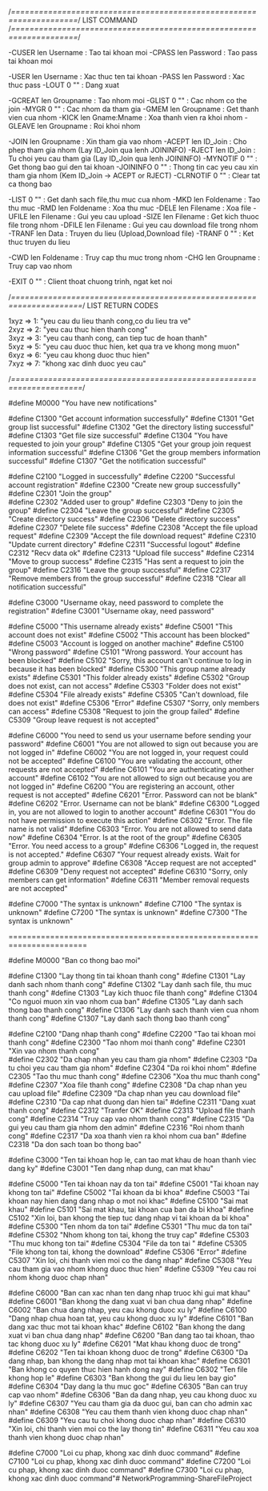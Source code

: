 
/*====================================================================*/
                           LIST COMMAND
/*====================================================================*/
                                
-CUSER 		len Username 		: Tao tai khoan moi 
-CPASS 		len Password 		: Tao pass tai khoan moi

-USER  		len Username 		: Xac thuc ten tai khoan
-PASS  		len Password 		: Xac thuc pass
-LOUT 		0 	""				: Dang xuat 

-GCREAT 	len Groupname		: Tao nhom moi
-GLIST 		0 	"" 				: Cac nhom co the join
-MYGR		0	""				: Cac nhom da tham gia
-GMEM		len Groupname		: Get thanh vien cua nhom
-KICK		len Gname:Mname		: Xoa thanh vien ra khoi nhom
-GLEAVE 	len Groupname 		: Roi khoi nhom

-JOIN  		len Groupname 		: Xin tham gia vao nhom
-ACEPT 		len ID_Join 		: Cho phep tham gia nhom  (Lay ID_Join qua lenh JOININFO)
-RJECT 		len ID_Join 		: Tu choi yeu cau tham gia	(Lay ID_Join qua lenh JOININFO)
-MYNOTIF	0	""				: Get thong bao gui den tai khoan
-JOININFO	0	""				: Thong tin cac yeu cau xin tham gia nhom (Kem ID_Join -> ACEPT or RJECT)
-CLRNOTIF	0	""				: Clear tat ca thong bao 

-LIST 		0 	"" 				: Get danh sach file,thu muc cua nhom
-MKD		len Foldename		: Tao thu muc
-RMD    	len Foldename 		: Xoa thu muc
-DELE   	len Filename 		: Xoa file
-UFILE  	len Filename 		: Gui yeu cau upload
-SIZE   	len Filename 		: Get kich thuoc file trong nhom
-DFILE  	len Filename 		: Gui yeu cau download file trong nhom
-TRANF  	len Data            : Truyen du lieu (Upload,Download file)
-TRANF  	0 	""				: Ket thuc truyen du lieu

-CWD    	len Foldename 		: Truy cap thu muc trong nhom
-CHG		len Groupname		: Truy cap vao nhom

-EXIT 		0	""				: Client thoat chuong trinh, ngat ket noi

/*=====================================================================*/
                          LIST RETURN CODES

1xyz 	=> 1: "yeu cau du lieu thanh cong,co du lieu tra ve"					
2xyz	=> 2: "yeu cau thuc hien thanh cong"							
3xyz	=> 3: "yeu cau thanh cong, can tiep tuc de hoan thanh"		
5xyz	=> 5: "yeu cau duoc thuc hien, ket qua tra ve khong mong muon"			
6xyz 	=> 6: "yeu cau khong duoc thuc hien"							
7xyz	=> 7: "khong xac dinh duoc yeu cau"							

/*=====================================================================*/

#define M0000 "You have new notifications"

#define C1300 "Get account information successfully"
#define C1301 "Get group list successful"
#define C1302 "Get the directory listing successful"
#define C1303 "Get file size successful"
#define C1304 "You have requested to join your group"
#define C1305 "Get your group join request information successful"
#define C1306 "Get the group members information successful"
#define C1307 "Get the notification successful"

#define C2100 "Logged in successfully"
#define C2200 "Successful account registration"
#define C2300 "Create new group successfully"	
#define C2301 "Join the group"				
#define C2302 "Added user to group"
#define C2303 "Deny to join the group"
#define C2304 "Leave the group successful"
#define C2305 "Create directory success"
#define C2306 "Delete directory success"
#define C2307 "Delete file success"
#define C2308 "Accept the file upload request"
#define C2309 "Accept the file download request"
#define C2310 "Update current directory"
#define C2311 "Successful logout"
#define C2312 "Recv data ok"
#define C2313 "Upload file success"
#define C2314 "Move to group success"
#define C2315 "Has sent a request to join the group"
#define C2316 "Leave the group successful"
#define C2317 "Remove members from the group successful"
#define C2318 "Clear all notification successful"

#define C3000 "Username okay, need password to complete the registration"
#define C3001 "Username okay, need password"

#define C5000 "This username already exists"
#define C5001 "This account does not exist" 
#define C5002 "This account has been blocked"
#define C5003 "Account is logged on another machine"
#define C5100 "Wrong password"
#define C5101 "Wrong password. Your account has been blocked"
#define C5102 "Sorry, this account can't continue to log in because it has been blocked"
#define C5300 "This group name already exists"
#define C5301 "This folder already exists"
#define C5302 "Group does not exist, can not access"
#define C5303 "Folder does not exist"
#define C5304 "File already exists"
#define C5305 "Can't download, file does not exist"
#define C5306 "Error"
#define C5307 "Sorry, only members can access"
#define C5308 "Request to join the group failed"
#define C5309 "Group leave request is not accepted"

#define C6000 "You need to send us your username before sending your password"
#define C6001 "You are not allowed to sign out because you are not logged in"
#define C6002 "You are not logged in, your request could not be accepted"
#define C6100 "You are validating the account, other requests are not accepted"
#define C6101 "You are authenticating another account"
#define C6102 "You are not allowed to sign out because you are not logged in"
#define C6200 "You are registering an account, other request is not accepted"
#define C6201 "Error. Password can not be blank"
#define C6202 "Error. Username can not be blank"
#define C6300 "Logged in, you are not allowed to login to another account"
#define C6301 "You do not have permission to execute this action"
#define C6302 "Error. The file name is not valid"
#define C6303 "Error. You are not allowed to send data now"
#define C6304 "Error. Is at the root of the group"
#define C6305 "Error. You need access to a group"
#define C6306 "Logged in, the request is not accepted."
#define C6307 "Your request already exists. Wait for group admin to approve"
#define C6308 "Accep request are not accepted"
#define C6309 "Deny request not accepted"
#define C6310 "Sorry, only members can get information"
#define C6311 "Member removal requests are not accepted"

#define C7000 "The syntax is unknown"
#define C7100 "The syntax is unknown"
#define C7200 "The syntax is unknown"
#define C7300 "The syntax is unknown"


=======================================================================

#define M0000 "Ban co thong bao moi"

#define C1300 "Lay thong tin tai khoan thanh cong"
#define C1301 "Lay danh sach nhom thanh cong"
#define C1302 "Lay danh sach file, thu muc thanh cong"
#define C1303 "Lay kich thuoc file thanh cong"
#define C1304 "Co nguoi muon xin vao nhom cua ban"
#define C1305 "Lay danh sach thong bao thanh cong"
#define C1306 "Lay danh sach thanh vien cua nhom thanh cong"
#define C1307 "Lay danh sach thong bao thanh cong"

#define C2100 "Dang nhap thanh cong"
#define C2200 "Tao tai khoan moi thanh cong"
#define C2300 "Tao nhom moi thanh cong"	
#define C2301 "Xin vao nhom thanh cong"				
#define C2302 "Da chap nhan yeu cau tham gia nhom"
#define C2303 "Da tu choi yeu cau tham gia nhom"
#define C2304 "Da roi khoi nhom"
#define C2305 "Tao thu muc thanh cong"
#define C2306 "Xoa thu muc thanh cong"
#define C2307 "Xoa file thanh cong"
#define C2308 "Da chap nhan yeu cau upload file"
#define C2309 "Da chap nhan yeu cau download file"
#define C2310 "Da cap nhat duong dan hien tai"
#define C2311 "Dang xuat thanh cong"
#define C2312 "Tranfer OK"
#define C2313 "Upload file thanh cong"
#define C2314 "Truy cap vao nhom thanh cong"
#define C2315 "Da gui yeu cau tham gia nhom den admin"
#define C2316 "Roi nhom thanh cong"
#define C2317 "Da xoa thanh vien ra khoi nhom cua ban"
#define C2318 "Da don sach toan bo thong bao"

#define C3000 "Ten tai khoan hop le, can tao mat khau de hoan thanh viec dang ky"
#define C3001 "Ten dang nhap dung, can mat khau"

#define C5000 "Ten tai khoan nay da ton tai"
#define C5001 "Tai khoan nay khong ton tai" 
#define C5002 "Tai khoan da bi khoa"
#define C5003 "Tai khoan nay hien dang dang nhap o mot noi khac"
#define C5100 "Sai mat khau"
#define C5101 "Sai mat khau, tai khoan cua ban da bi khoa"
#define C5102 "Xin loi, ban khong the tiep tuc dang nhap vi tai khoan da bi khoa"
#define C5300 "Ten nhom da ton tai"
#define C5301 "Thu muc da ton tai"
#define C5302 "Nhom khong ton tai, khong the truy cap"
#define C5303 "Thu muc khong ton tai"
#define C5304 "File da ton tai "
#define C5305 "File khong ton tai, khong the download"
#define C5306 "Error"
#define C5307 "Xin loi, chi thanh vien moi co the dang nhap"
#define C5308 "Yeu cau tham gia vao nhom khong duoc thuc hien"
#define C5309 "Yeu cau roi nhom khong duoc chap nhan"

#define C6000 "Ban can xac nhan ten dang nhap truoc khi gui mat khau"
#define C6001 "Ban khong the dang xuat vi ban chua dang nhap"
#define C6002 "Ban chua dang nhap, yeu cau khong duoc xu ly"
#define C6100 "Dang nhap chua hoan tat, yeu cau khong duoc xu ly"
#define C6101 "Ban dang xac thuc mot tai khoan khac"
#define C6102 "Ban khong the dang xuat vi ban chua dang nhap"
#define C6200 "Ban dang tao tai khoan, thao tac khong duoc xu ly"
#define C6201 "Mat khau khong duoc de trong"
#define C6202 "Ten tai khoan khong duoc de trong"
#define C6300 "Da dang nhap, ban khong the dang nhap mot tai khoan khac"
#define C6301 "Ban khong co quyen thuc hien hanh dong nay"
#define C6302 "Ten file khong hop le"
#define C6303 "Ban khong the gui du lieu len bay gio"
#define C6304 "Day dang la thu muc goc"
#define C6305 "Ban can truy cap vao nhom"
#define C6306 "Ban da dang nhap, yeu cau khong duoc xu ly"
#define C6307 "Yeu cau tham gia da duoc gui, ban can cho admin xac nhan"
#define C6308 "Yeu cau them thanh vien khong duoc chap nhan"
#define C6309 "Yeu cau tu choi khong duoc chap nhan"
#define C6310 "Xin loi, chi thanh vien moi co the lay thong tin"
#define C6311 "Yeu cau xoa thanh vien khong duoc chap nhan"

#define C7000 "Loi cu phap, khong xac dinh duoc command"
#define C7100 "Loi cu phap, khong xac dinh duoc command"
#define C7200 "Loi cu phap, khong xac dinh duoc command"
#define C7300 "Loi cu phap, khong xac dinh duoc command"# NetworkProgramming-ShareFileProject

